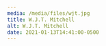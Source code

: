 ```yaml
---
media: /media/files/wjt.jpg
title: W.J.T. Mitchell
alt: W.J.T. Mitchell
date: 2021-01-13T14:41:00-0500
---
```

